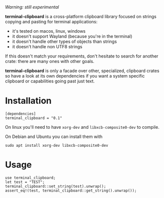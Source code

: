 

*Warning: still experimental*

**terminal-clipboard** is a cross-platform clipboard library focused on strings copying and pasting for terminal applications:

* it's tested on macos, linux, windows
* it doesn't support Wayland (because you're in the terminal)
* it doesn't handle other types of objects than strings
* it doesn't handle non UTF8 strings

If this doesn't match your requirements, don't hesitate to search for another crate: there are many ones with other goals.

**terminal-clipboard** is only a facade over other, specialized, clipboard crates so have a look at its own dependencies if you want a system specific clipboard or capabilities going past just text.

# Installation

```
[dependencies]
terminal_clipboard = "0.1"
```

On linux you'll need to have `xorg-dev` and `libxcb-composite0-dev` to compile.

On Debian and Ubuntu you can install them with

	sudo apt install xorg-dev libxcb-composite0-dev

# Usage


```
use terminal_clipboard;
let test = "TEST";
terminal_clipboard::set_string(test).unwrap();
assert_eq!(test, terminal_clipboard::get_string().unwrap());
```

